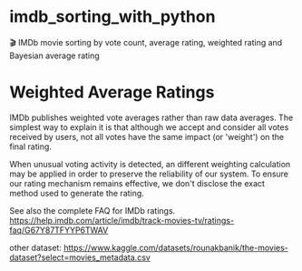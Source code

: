 # imdb_sorting_with_python
🎬 IMDb movie sorting by vote count, average rating, weighted rating and Bayesian average rating

# Weighted Average Ratings
IMDb publishes weighted vote averages rather than raw data averages. The simplest way to explain it is that although we accept and consider all votes received by users, not all votes have the same impact (or 'weight') on the final rating. 

When unusual voting activity is detected, an different weighting calculation may be applied in order to preserve the reliability of our system. To ensure our rating mechanism remains effective, we don't disclose the exact method used to generate the rating.

See also the complete FAQ for IMDb ratings. https://help.imdb.com/article/imdb/track-movies-tv/ratings-faq/G67Y87TFYYP6TWAV


other dataset: https://www.kaggle.com/datasets/rounakbanik/the-movies-dataset?select=movies_metadata.csv
